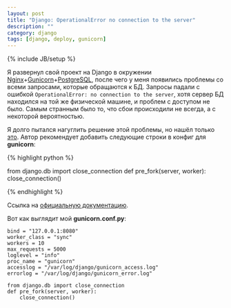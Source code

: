 ```yaml
---
layout: post
title: "Django: OperationalError no connection to the server"
description: ""
category: django
tags: [django, deploy, gunicorn]
---
```

{% include JB/setup %}

<link rel="stylesheet" href="/pygments.css"/>

Я развернул свой проект на Django в окружении [Nginx](http://nginx.org/ru/)+[Gunicorn](http://gunicorn.org/)+[PostgreSQL](http://www.postgresql.org/), после чего у меня появились проблемы со всеми запросами, которые обращаются к БД. Запросы падали с ошибкой `OperationalError: no connection to the server`, хотя сервер БД находился на той же физической машине, и проблем с доступом не было. Самым странным было то, что сбои происходили не всегда, а с некоторой вероятностью.

Я долго пытался нагуглить решение этой проблемы, но нашёл только [это](http://lists.gunicorn.org/user/0029.html). Автор рекомендует добавить следующие строки в конфиг для **gunicorn**:

{% highlight python %}

from django.db import close_connection
def pre_fork(server, worker):
    close_connection()

{% endhighlight %}

Ссылка на [официальную документацию](http://docs.gunicorn.org/en/latest/configure.html#pre-fork).

Вот как выглядит мой **gunicorn.conf.py**:

    bind = "127.0.0.1:8080"
    worker_class = "sync"
    workers = 10
    max_requests = 5000
    loglevel = "info"
    proc_name = "gunicorn"
    accesslog = "/var/log/django/gunicorn_access.log"
    errorlog = "/var/log/django/gunicorn_error.log"

    from django.db import close_connection
    def pre_fork(server, worker):
        close_connection()
    